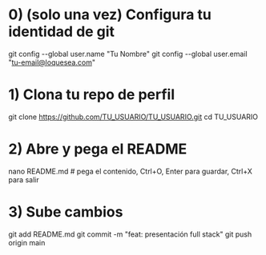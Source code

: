 # 0) (solo una vez) Configura tu identidad de git
git config --global user.name "Tu Nombre"
git config --global user.email "tu-email@loquesea.com"

# 1) Clona tu repo de perfil
git clone https://github.com/TU_USUARIO/TU_USUARIO.git
cd TU_USUARIO

# 2) Abre y pega el README
nano README.md     # pega el contenido, Ctrl+O, Enter para guardar, Ctrl+X para salir

# 3) Sube cambios
git add README.md
git commit -m "feat: presentación full stack"
git push origin main
